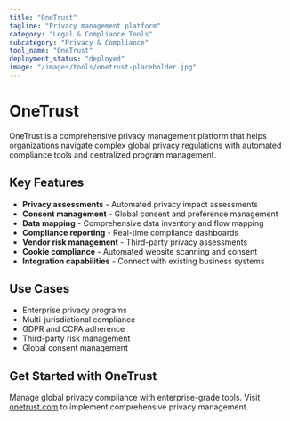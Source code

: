 ```yaml
---
title: "OneTrust"
tagline: "Privacy management platform"
category: "Legal & Compliance Tools"
subcategory: "Privacy & Compliance"
tool_name: "OneTrust"
deployment_status: "deployed"
image: "/images/tools/onetrust-placeholder.jpg"
---
```


# OneTrust

OneTrust is a comprehensive privacy management platform that helps organizations navigate complex global privacy regulations with automated compliance tools and centralized program management.

## Key Features

- **Privacy assessments** - Automated privacy impact assessments
- **Consent management** - Global consent and preference management
- **Data mapping** - Comprehensive data inventory and flow mapping
- **Compliance reporting** - Real-time compliance dashboards
- **Vendor risk management** - Third-party privacy assessments
- **Cookie compliance** - Automated website scanning and consent
- **Integration capabilities** - Connect with existing business systems

## Use Cases

- Enterprise privacy programs
- Multi-jurisdictional compliance
- GDPR and CCPA adherence
- Third-party risk management
- Global consent management

## Get Started with OneTrust

Manage global privacy compliance with enterprise-grade tools. Visit [onetrust.com](https://www.onetrust.com) to implement comprehensive privacy management.
